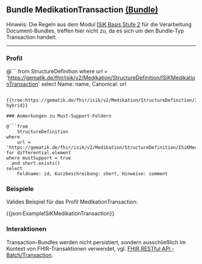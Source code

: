 ## Bundle MedikationTransaction [(Bundle)](https://www.hl7.org/fhir/R4/bundle.html)

Hinweis: Die Regeln aus dem Modul [ISiK Basis Stufe 2](https://simplifier.net/guide/basis-v2?version=current) für die Verarbeitung Document-Bundles, treffen hier nicht zu, da es sich um den Bundle-Typ Transaction handelt.

---

### Profil

@```
from StructureDefinition where url = 'https://gematik.de/fhir/isik/v2/Medikation/StructureDefinition/ISiKMedikationTransaction' select Name: name, Canonical: url
```

{{tree:https://gematik.de/fhir/isik/v2/Medikation/StructureDefinition/ISiKMedikationTransaction, hybrid}}

### Anmerkungen zu Must-Support-Feldern

@```from
	StructureDefinition
where
    url = 'https://gematik.de/fhir/isik/v2/Medikation/StructureDefinition/ISiKMedikationTransaction'
for differential.element
where mustSupport = true
  and short.exists()
select
	Feldname: id, Kurzbeschreibung: short, Hinweise: comment
```

### Beispiele

Valides Beispiel für das Profil MedikationTransaction:

{{json:ExampleISiKMedikationTransaction}}

### Interaktionen

Transaction-Bundles werden nicht persistiert, sondern ausschließlich im Kontext von FHIR-Transaktionen verwendet, vgl. [FHIR RESTful API - Batch/Transaction](https://www.hl7.org/fhir/R4/http.html#transaction).
